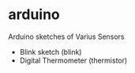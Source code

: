# arduino

Arduino sketches of Varius Sensors<br>

+ Blink sketch (blink)
+ Digital Thermometer (thermistor)

